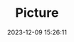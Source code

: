 ---
weight: 1
images:
- /images/edited/126.jpeg
title: Picture
date: 2023-12-09 15:26:11
tags: [luminar neo,work,elephant]
---